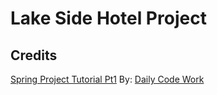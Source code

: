 # Lake Side Hotel Project

## Credits
[Spring Project Tutorial Pt1](https://www.youtube.com/watch?v=0XJu4Nnl0Kc&t=16s)
By: [Daily Code Work](https://www.youtube.com/@dailycodework)

